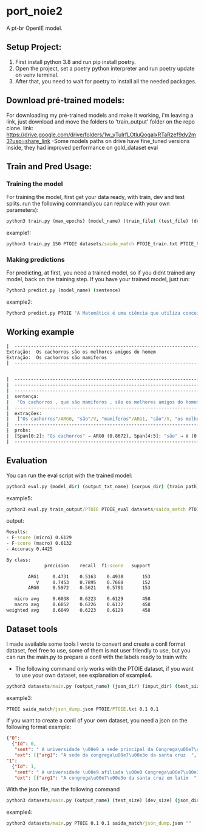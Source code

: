 # port_noie2
A pt-br OpenIE model.

## Setup Project:
1. First install python 3.8 and run pip install poetry.
2. Open the project, set a poetry python interpreter and run poetry update on venv terminal.
3. After that, you need to wait for poetry to install all the needed packages.

## Download pré-trained models:
For downloading my pré-trained models and make it working, i'm leaving a link, just download and
move the folders to 'train_output' folder on the repo clone.
link: https://drive.google.com/drive/folders/1w_yTuIrfLOtluQogalxRTaRzef9dy2m3?usp=share_link
-Some models paths on drive have fine_tuned versions inside, they had improved performance on gold_dataset eval



## Train and Pred Usage:

### Training the model
For training the model, first get your data ready, with train, dev and test splits.
run the following command(you can replace with your own parameters):

```cmd
python3 train.py (max_epochs) (model_name) (train_file) (test_file) (dev_file)
```

example1:

```cmd
python3 train.py 150 PTOIE datasets/saida_match PTOIE_train.txt PTOIE_test.txt PTOIE_dev.txt
```

### Making predictions

For predicting, at first, you need a trained model, so if you didnt trained any model, back on the training step.
If you have your trained model, just run:

```cmd
Python3 predict.py (model_name) (sentence)
```
example2:
```cmd
Python3 predict.py PTOIE "A Matemática é uma ciência que utiliza conceitos e técnicas para a formação de conhecimentos abstratos e concretos."
```

## Working example
```cmd
|  ------------------------------------------------------------------------------------------------------------------------------------------------------------------------------------------------------------  |
Extração:  Os cachorros são os melhores amigos do homem
Extração:  Os cachorros são mamiferos
|  ------------------------------------------------------------------------------------------------------------------------------------------------------------------------------------------------------------  |


|  ------------------------------------------------------------------------------------------------------------------------------------------------------------------------------------------------------------  |
|  ------------------------------------------------------------------------------------------------ MAIS INFO -------------------------------------------------------------------------------------------------  |
|  ------------------------------------------------------------------------------------------------------------------------------------------------------------------------------------------------------------  |
|  sentença:                                                                                                                                                                                                     |
|   "Os cachorros , que são mamiferos , são os melhores amigos do homem ."                                                                                                                                       |
|  ------------------------------------------------------------------------------------------------------------------------------------------------------------------------------------------------------------  |
|  extrações:                                                                                                                                                                                                    |
|   ["Os cachorros"/ARG0, "são"/V, "mamiferos"/ARG1, "são"/V, "os melhores amigos do homem"/ARG1]                                                                                                                |
|  ------------------------------------------------------------------------------------------------------------------------------------------------------------------------------------------------------------  |
|  probs:                                                                                                                                                                                                        |
|  [Span[0:2]: "Os cachorros" → ARG0 (0.8672), Span[4:5]: "são" → V (0.6802), Span[5:6]: "mamiferos" → ARG1 (0.3477), Span[7:8]: "são" → V (0.9333), Span[8:13]: "os melhores amigos do homem" → ARG1 (0.5932)]   |
|  ------------------------------------------------------------------------------------------------------------------------------------------------------------------------------------------------------------  |
```

## Evaluation

You can run the eval script with the trained model:
```cmd
python3 eval.py (model_dir) (output_txt_name) (corpus_dir) (train_path) (test_path) (dev_path)
```

example5:
```cmd
python3 eval.py train_output/PTOIE PTOIE_eval datasets/saida_match PTOIE_train.txt PTOIE_test.txt PTOIE_dev.txt
```
output:
```cmd
Results:
- F-score (micro) 0.6129
- F-score (macro) 0.6132
- Accuracy 0.4425

By class:
              precision    recall  f1-score   support

        ARG1     0.4731    0.5163    0.4938       153
           V     0.7453    0.7895    0.7668       152
        ARG0     0.5972    0.5621    0.5791       153

   micro avg     0.6038    0.6223    0.6129       458
   macro avg     0.6052    0.6226    0.6132       458
weighted avg     0.6049    0.6223    0.6129       458
```

## Dataset tools

I made available some tools I wrote to convert and create a conll format dataset, feel free to use, some of them is not user friendly to use,
but you can run the main.py to prepare a conll with the labels ready to train with:
- The following command only works with the PTOIE dataset, if you want to use your own dataset, see explanation of example4.
```cmd
python3 datasets/main.py (output_name) (json_dir) (input_dir) (test_size) (dev_size)
```
example3:
```cmd
PTOIE saida_match/json_dump.json PTOIE/PTOIE.txt 0.1 0.1
```

If you want to create a conll of your own dataset, you need a json on the following format example:

```json
{"0": 
  {"Id": 0,
   "sent": " A universidade \u00e9 a sede principal da Congrega\u00e7\u00e3o da Santa Cruz (embora n\u00e3o seja sua sede oficial, que fica em Roma).",
   "ext": [{"arg1": "A sede da congrega\u00e7\u00e3o da santa cruz  ", "rel": "   fica  ", "arg2": "  em Roma"}]},
"1": 
  {"Id": 1,
   "sent": " A universidade \u00e9 afiliada \u00e0 Congrega\u00e7\u00e3o da Santa Cruz (em latim Congregatio a Sancta Cruce, p\u00f3s-nominais abreviados \"CSC\").",
   "ext": [{"arg1": "A congrega\u00e7\u00e3o da santa cruz em latim  ", "rel": "   \u00e9  ", "arg2": "  Congregatio a Sancta Cruce"}]},
```

With the json file, run the following command

```cmd
python3 datasets/main.py (output_name) (test_size) (dev_size) (json_dir) ""
```

example4:
```cmd
python3 datasets/main.py PTOIE 0.1 0.1 saida_match/json_dump.json ""
```

